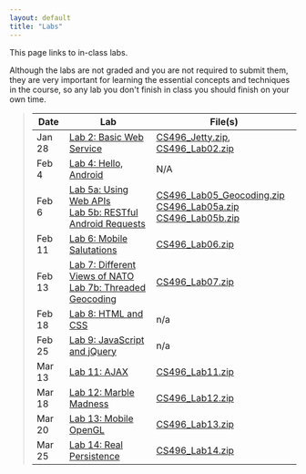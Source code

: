 ```yaml
---
layout: default
title: "Labs"
---
```


This page links to in-class labs.

Although the labs are not graded and you are not required to submit them, they are very important for learning the essential concepts and techniques in the course, so any lab you don't finish in class you should finish on your own time.

> Date | Lab | File(s)
> ---- | --- | -------
> Jan 28 | [Lab 2: Basic Web Service](lab02.html) | [CS496\_Jetty.zip](../assign/CS496_Jetty.zip), [CS496\_Lab02.zip](CS496_Lab02.zip)
> Feb 4 | [Lab 4: Hello, Android](lab04.html) | N/A
> Feb 6 | [Lab 5a: Using Web APIs](lab05a.html) <br /> [Lab 5b: RESTful Android Requests](lab05b.html) | [CS496\_Lab05\_Geocoding.zip](CS496_Lab05_Geocoding.zip) <br /> [CS496\_Lab05a.zip](CS496_Lab05a.zip) <br /> [CS496\_Lab05b.zip](CS496_Lab05b.zip)
> Feb 11 | [Lab 6: Mobile Salutations](lab06.html) | [CS496\_Lab06.zip](CS496_Lab06.zip)
> Feb 13 | [Lab 7: Different Views of NATO](lab07.html) <br /> [Lab 7b: Threaded Geocoding](lab07b.html)| [CS496\_Lab07.zip](CS496_Lab07.zip)
> Feb 18 | [Lab 8: HTML and CSS](lab08.html) | n/a
> Feb 25 | [Lab 9: JavaScript and jQuery](lab09.html) | n/a
> Mar 13 | [Lab 11: AJAX](lab11.html) | [CS496\_Lab11.zip](CS496_Lab11.zip)
> Mar 18 | [Lab 12: Marble Madness](lab12.html) | [CS496\_Lab12.zip](CS496_Lab12.zip)
> Mar 20 | [Lab 13: Mobile OpenGL](lab13.html) | [CS496\_Lab13.zip](CS496_Lab13.zip)
> Mar 25 | [Lab 14: Real Persistence](lab14.html) | [CS496\_Lab14.zip](CS496_Lab14.zip)
